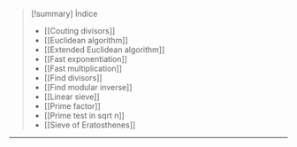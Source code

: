 > [!summary] Índice
> - [[Couting divisors]]
> - [[Euclidean algorithm]]
> - [[Extended Euclidean algorithm]]
> - [[Fast exponentiation]]
> - [[Fast multiplication]]
> - [[Find divisors]]
> - [[Find modular inverse]]
> - [[Linear sieve]]
> - [[Prime factor]]
> - [[Prime test in sqrt n]]
> - [[Sieve of Eratosthenes]]

---